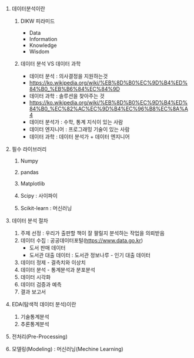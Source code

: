 1. 데이터분석이란
   1) DIKW 피라미드
      - Data
      - Information
      - Knowledge
      - Wisdom
        
   2) 데이터 분석 VS 데이터 과학
      - 데이터 분석 : 의사결정을 지원하는것
      - https://ko.wikipedia.org/wiki/%EB%8D%B0%EC%9D%B4%ED%84%B0_%EB%B6%84%EC%84%9D
      - 데이터 과학 : 솔루션을 찾아주는 것
      - https://ko.wikipedia.org/wiki/%EB%8D%B0%EC%9D%B4%ED%84%B0_%EC%82%AC%EC%9D%B4%EC%96%B8%EC%8A%A4
      - 데이터 분석가 : 수학, 통계 지식이 있는 사람
      - 데이터 엔지니어 :  프로그래밍 기술이 있는 사람
      - 데이터 과학 : 데이터 분석가 + 데이터 엔지니어
        
2. 필수 라이브러리
   1) Numpy
   2) pandas
   3) Matplotlib
   4) Scipy : 사이파이
      
   5) Scikit-learn : 머신러닝
      
3. 데이터 분석 절차
   1) 주제 선정 : 우리가 출판할 책이 잘 팔릴지 분석하는 작업을 의뢰받음
   2) 데이터 수집 : 공공데이터포털(https://www.data.go.kr)
      - 도서 판매 데이터
      - 도서관 대출 데이터 : 도서관 정보나루 - 인기 대출 데이터
   3) 데이터 정제 - 결측치와 이상치
   4) 데이터 분석 - 통계분석과 분포분석
   5) 데이터 시각화
   6) 데이터 검증과 예측
   7) 결과 보고서
      
4. EDA(탐색적 데이터 분석)이란
   1) 기술통계분석
   2) 추론통계분석
5. 전처리(Pre-Processing)
6. 모델링(Modeling) : 머신러닝(Mechine Learning)
